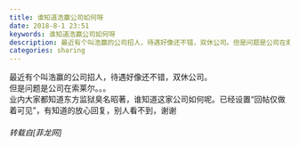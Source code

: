 ```yaml
---
title: 谁知道浩赢公司如何呀
date: 2018-8-1 23:51
keywords: 谁知道浩赢公司如何呀
description: 最近有个叫浩赢的公司招人，待遇好像还不错，双休公司。但是问题是公司在索莱尔。。。业内大家都知道东方监狱臭名昭著，谁知道这家公司如何呢。已经设置“回帖仅做着可见”，有知道的放心回复，别人看不到，谢谢
categories: sharing
---
```

<td class="t_f" id="postmessage_1582197">

最近有个叫浩赢的公司招人，待遇好像还不错，双休公司。<br/>
但是问题是公司在索莱尔。。。<br/>
业内大家都知道东方监狱臭名昭著，谁知道这家公司如何呢。已经设置“回帖仅做着可见”，有知道的放心回复，别人看不到，谢谢</td>
###### 转载自[菲龙网]